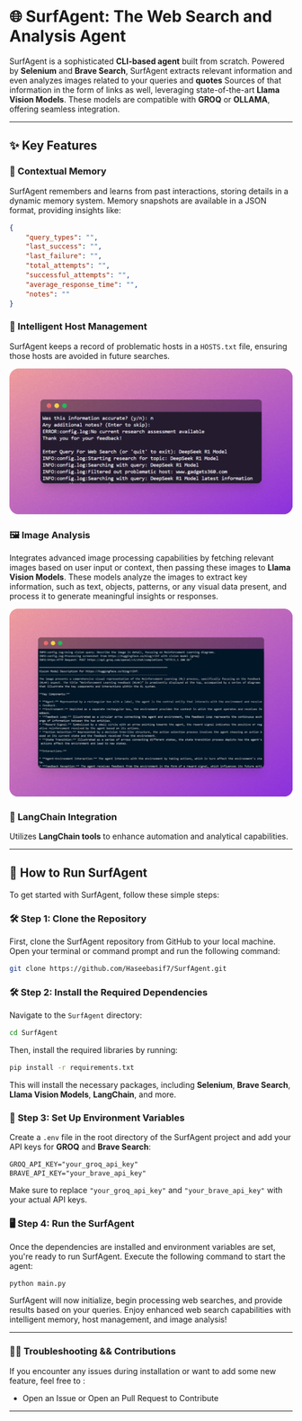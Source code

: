 
# 🌐 **SurfAgent: The  Web Search and Analysis Agent**

SurfAgent is a sophisticated **CLI-based agent** built from scratch. Powered by **Selenium** and **Brave Search**, SurfAgent extracts relevant information and even analyzes images related to your queries and **quotes** Sources of that information in the form of links as well, leveraging state-of-the-art **Llama Vision Models**. These models are compatible with **GROQ** or **OLLAMA**, offering seamless integration.

---

## ✨ **Key Features**

### 📁 Contextual Memory
SurfAgent remembers and learns from past interactions, storing details in a dynamic memory system. Memory snapshots are available in a JSON format, providing insights like:
```json
{
    "query_types": "",
    "last_success": "",
    "last_failure": "",
    "total_attempts": "",
    "successful_attempts": "",
    "average_response_time": "",
    "notes": ""
}
```

### 🚫 Intelligent Host Management
SurfAgent keeps a record of problematic hosts in a `HOSTS.txt` file, ensuring those hosts are avoided in future searches.

<img src="extras/pawelzmarlak-2025-01-22T16_41_02.675Z.png" alt="ALT TEXT" width="750">

### 🖼️ Image Analysis
Integrates advanced image processing capabilities by fetching relevant images based on user input or context, then passing these images to **Llama Vision Models**. These models analyze the images to extract key information, such as text, objects, patterns, or any visual data present, and process it to generate meaningful insights or responses.

<img src="extras/pawelzmarlak-2025-02-13T06_51_12.773Z.png" alt="ALT TEXT" width="750">

### 🔗 LangChain Integration
Utilizes **LangChain tools** to enhance automation and analytical capabilities.

---

## 🚀 **How to Run SurfAgent**

To get started with SurfAgent, follow these simple steps:

### 🛠️ **Step 1: Clone the Repository**

First, clone the SurfAgent repository from GitHub to your local machine. Open your terminal or command prompt and run the following command:

```bash
git clone https://github.com/Haseebasif7/SurfAgent.git
```

### 🛠️ **Step 2: Install the Required Dependencies**

Navigate to the `SurfAgent` directory:

```bash
cd SurfAgent
```

Then, install the required libraries by running:

```bash
pip install -r requirements.txt
```

This will install the necessary packages, including **Selenium**, **Brave Search**, **Llama Vision Models**, **LangChain**, and more.

### 🔑 **Step 3: Set Up Environment Variables**

Create a `.env` file in the root directory of the SurfAgent project and add your API keys for **GROQ** and **Brave Search**:

```env
GROQ_API_KEY="your_groq_api_key"
BRAVE_API_KEY="your_brave_api_key"
```

Make sure to replace `"your_groq_api_key"` and `"your_brave_api_key"` with your actual API keys.

### 🖥️ **Step 4: Run the SurfAgent**

Once the dependencies are installed and environment variables are set, you're ready to run SurfAgent. Execute the following command to start the agent:

```bash
python main.py
```

SurfAgent will now initialize, begin processing web searches, and provide results based on your queries. Enjoy enhanced web search capabilities with intelligent memory, host management, and image analysis!

---

### 🧑‍💻 **Troubleshooting && Contributions**

If you encounter any issues during installation or want to add some new feature, feel free to :

- Open an Issue or Open an Pull Request to Contribute

---
